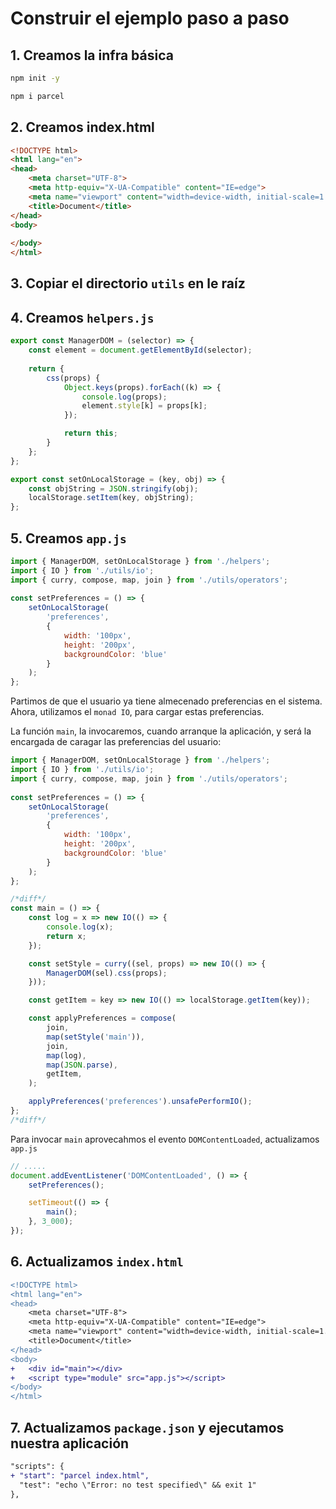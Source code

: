 # Construir el ejemplo paso a paso

## 1. Creamos la infra básica

```bash
npm init -y
```

```bash
npm i parcel
```

## 2. Creamos index.html

```html
<!DOCTYPE html>
<html lang="en">
<head>
    <meta charset="UTF-8">
    <meta http-equiv="X-UA-Compatible" content="IE=edge">
    <meta name="viewport" content="width=device-width, initial-scale=1.0">
    <title>Document</title>
</head>
<body>
    
</body>
</html>
```

## 3. Copiar el directorio `utils` en le raíz

## 4. Creamos `helpers.js`

```js
export const ManagerDOM = (selector) => {
    const element = document.getElementById(selector);
    
    return {
        css(props) {
            Object.keys(props).forEach((k) => {
                console.log(props);
                element.style[k] = props[k];
            });

            return this;
        }
    };
};

export const setOnLocalStorage = (key, obj) => {
    const objString = JSON.stringify(obj);
    localStorage.setItem(key, objString);
};

```

## 5. Creamos `app.js`

```js
import { ManagerDOM, setOnLocalStorage } from './helpers';
import { IO } from './utils/io';
import { curry, compose, map, join } from './utils/operators';
 
const setPreferences = () => {
    setOnLocalStorage(
        'preferences',
        {
            width: '100px',
            height: '200px',
            backgroundColor: 'blue'
        }
    );
};

```

Partimos de que el usuario ya tiene almecenado preferencias en el sistema. Ahora, utilizamos el `monad IO`, para cargar estas preferencias.

La función `main`, la invocaremos, cuando arranque la aplicación, y será la encargada de caragar las preferencias del usuario:

```js
import { ManagerDOM, setOnLocalStorage } from './helpers';
import { IO } from './utils/io';
import { curry, compose, map, join } from './utils/operators';
 
const setPreferences = () => {
    setOnLocalStorage(
        'preferences',
        {
            width: '100px',
            height: '200px',
            backgroundColor: 'blue'
        }
    );
};

/*diff*/
const main = () => {
    const log = x => new IO(() => {
        console.log(x);
        return x;
    });

    const setStyle = curry((sel, props) => new IO(() => {
        ManagerDOM(sel).css(props);
    }));

    const getItem = key => new IO(() => localStorage.getItem(key));

    const applyPreferences = compose(
        join,
        map(setStyle('main')),
        join,
        map(log),
        map(JSON.parse),
        getItem,
    );

    applyPreferences('preferences').unsafePerformIO();
};
/*diff*/
```

Para invocar `main` aprovecahmos el evento `DOMContentLoaded`, actualizamos `app.js`

```js
// .....
document.addEventListener('DOMContentLoaded', () => {
    setPreferences();

    setTimeout(() => {
        main();
    }, 3_000);
});
```

## 6. Actualizamos `index.html`

```diff
<!DOCTYPE html>
<html lang="en">
<head>
    <meta charset="UTF-8">
    <meta http-equiv="X-UA-Compatible" content="IE=edge">
    <meta name="viewport" content="width=device-width, initial-scale=1.0">
    <title>Document</title>
</head>
<body>
+   <div id="main"></div>
+   <script type="module" src="app.js"></script>
</body>
</html>

```

## 7. Actualizamos `package.json` y ejecutamos nuestra aplicación

```diff
"scripts": {
+ "start": "parcel index.html",
  "test": "echo \"Error: no test specified\" && exit 1"
},
```
